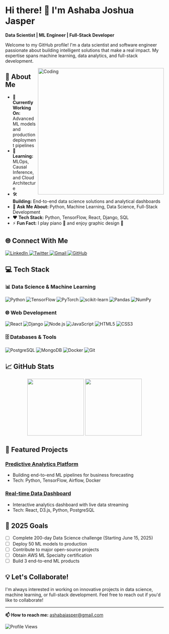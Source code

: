 # Hi there! 👋 I'm Ashaba Joshua Jasper 

**Data Scientist | ML Engineer | Full-Stack Developer** 

Welcome to my GitHub profile! I'm a data scientist and software engineer passionate about building intelligent solutions that make a real impact. My expertise spans machine learning, data analytics, and full-stack development.

<img align="right" alt="Coding" width="400" src="https://raw.githubusercontent.com/abhisheknaiidu/abhisheknaiidu/master/code.gif" />
 
## 📖 About Me

- 🔭 **Currently Working On:** Advanced ML models and production deployment pipelines
- 🌱 **Learning:** MLOps, Causal Inference, and Cloud Architecture
- 🛠️ **Building:** End-to-end data science solutions and analytical dashboards
- 💬 **Ask Me About:** Python, Machine Learning, Data Science, Full-Stack Development
- ❤️ **Tech Stack:** Python, TensorFlow, React, Django, SQL
- ⚡ **Fun Fact:** I play piano 🎹 and enjoy graphic design 🎨

## 🌐 Connect With Me

<p align="left">
  <a href="https://www.linkedin.com/in/ashaba-jasper-29621b241/" target="_blank">
    <img src="https://img.shields.io/badge/-LinkedIn-%230077B5?style=for-the-badge&logo=linkedin&logoColor=white" alt="LinkedIn" />
  </a>
  <a href="https://twitter.com/ashaba_jasper" target="_blank">
    <img src="https://img.shields.io/badge/-Twitter-%231DA1F2?style=for-the-badge&logo=twitter&logoColor=white" alt="Twitter" />
  </a>
  <a href="mailto:ashabajasper@gmail.com" target="_blank">
    <img src="https://img.shields.io/badge/-Gmail-%23D14836?style=for-the-badge&logo=gmail&logoColor=white" alt="Gmail" />
  </a>
  <a href="https://github.com/AshabaJasper" target="_blank">
    <img src="https://img.shields.io/badge/-GitHub-%23181717?style=for-the-badge&logo=github&logoColor=white" alt="GitHub" />
  </a>
</p>

## 💻 Tech Stack

### 📊 Data Science & Machine Learning
![Python](https://img.shields.io/badge/Python-3670A0?style=for-the-badge&logo=python&logoColor=ffdd54)
![TensorFlow](https://img.shields.io/badge/TensorFlow-%23FF6F00?style=for-the-badge&logo=TensorFlow&logoColor=white)
![PyTorch](https://img.shields.io/badge/PyTorch-%23EE4C2C?style=for-the-badge&logo=PyTorch&logoColor=white)
![scikit-learn](https://img.shields.io/badge/scikit--learn-%23F7931E?style=for-the-badge&logo=scikit-learn&logoColor=white)
![Pandas](https://img.shields.io/badge/Pandas-%23150458?style=for-the-badge&logo=pandas&logoColor=white)
![NumPy](https://img.shields.io/badge/NumPy-%23013243?style=for-the-badge&logo=numpy&logoColor=white)

### 🌐 Web Development
![React](https://img.shields.io/badge/React-%2320232a?style=for-the-badge&logo=react&logoColor=%2361DAFB)
![Django](https://img.shields.io/badge/Django-%23092E20?style=for-the-badge&logo=django&logoColor=white)
![Node.js](https://img.shields.io/badge/Node.js-6DA55F?style=for-the-badge&logo=node.js&logoColor=white)
![JavaScript](https://img.shields.io/badge/JavaScript-%23323330?style=for-the-badge&logo=javascript&logoColor=%23F7DF1E)
![HTML5](https://img.shields.io/badge/HTML5-%23E34F26?style=for-the-badge&logo=html5&logoColor=white)
![CSS3](https://img.shields.io/badge/CSS3-%231572B6?style=for-the-badge&logo=css3&logoColor=white)

### 🗄️ Databases & Tools
![PostgreSQL](https://img.shields.io/badge/PostgreSQL-%23316192?style=for-the-badge&logo=postgresql&logoColor=white)
![MongoDB](https://img.shields.io/badge/MongoDB-%234ea94b?style=for-the-badge&logo=mongodb&logoColor=white)
![Docker](https://img.shields.io/badge/Docker-%230db7ed?style=for-the-badge&logo=docker&logoColor=white)
![Git](https://img.shields.io/badge/Git-%23F05033?style=for-the-badge&logo=git&logoColor=white)

## 📈 GitHub Stats

<p align="center">
  <img height="180em" src="https://github-readme-stats.vercel.app/api?username=AshabaJasper&show_icons=true&theme=default&include_all_commits=true&count_private=true"/>
  <img height="180em" src="https://github-readme-stats.vercel.app/api/top-langs/?username=AshabaJasper&layout=compact&theme=default"/>
</p>

## 🚀 Featured Projects

### [Predictive Analytics Platform](https://github.com/AshabaJasper)
- Building end-to-end ML pipelines for business forecasting
- Tech: Python, TensorFlow, Airflow, Docker

### [Real-time Data Dashboard](https://github.com/AshabaJasper)
- Interactive analytics dashboard with live data streaming
- Tech: React, D3.js, Python, PostgreSQL

## 🎯 2025 Goals

- [ ] Complete 200-day Data Science challenge (Starting June 15, 2025)
- [ ] Deploy 50 ML models to production
- [ ] Contribute to major open-source projects
- [ ] Obtain AWS ML Specialty certification
- [ ] Build 3 end-to-end ML products

## 💡 Let's Collaborate!

I'm always interested in working on innovative projects in data science, machine learning, or full-stack development. Feel free to reach out if you'd like to collaborate!

---

**📫 How to reach me:** ashabajasper@gmail.com

![Profile Views](https://komarev.com/ghpvc/?username=AshabaJasper&color=blue)
